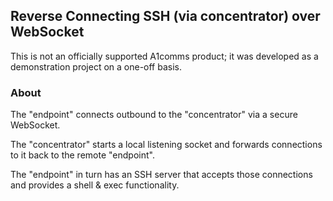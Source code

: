 ## Reverse Connecting SSH (via concentrator) over WebSocket

This is not an officially supported A1comms product; it was developed as a demonstration project on a one-off basis.

### About

The "endpoint" connects outbound to the "concentrator" via a secure WebSocket.

The "concentrator" starts a local listening socket and forwards connections to it back to the remote "endpoint".

The "endpoint" in turn has an SSH server that accepts those connections and provides a shell & exec functionality.
